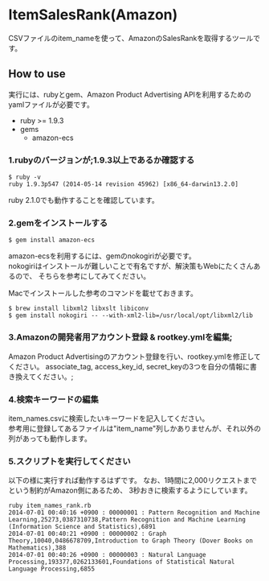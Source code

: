 # ItemSalesRank(Amazon)

CSVファイルのitem_nameを使って、AmazonのSalesRankを取得するツールです。


## How to use

実行には、rubyとgem、Amazon Product Advertising APIを利用するためのyamlファイルが必要です。

* ruby >= 1.9.3
* gems
    * amazon-ecs

### 1.rubyのバージョンが;1.9.3以上であるか確認する

```
$ ruby -v
ruby 1.9.3p547 (2014-05-14 revision 45962) [x86_64-darwin13.2.0]
```
ruby 2.1.0でも動作することを確認しています。


### 2.gemをインストールする

```
$ gem install amazon-ecs
```

amazon-ecsを利用するには、gemのnokogiriが必要です。  
nokogiriはインストールが難しいことで有名ですが、解決策もWebにたくさんあるので、
そちらを参考にしてみてください。

Macでインストールした参考のコマンドを載せておきます。

```
$ brew install libxml2 libxslt libiconv
$ gem install nokogiri -- --with-xml2-lib=/usr/local/opt/libxml2/lib
```

### 3.Amazonの開発者用アカウント登録 & rootkey.ymlを編集;

Amazon Product Advertisingのアカウント登録を行い、rootkey.ymlを修正してください。
associate_tag, access_key_id, secret_keyの3つを自分の情報に書き換えてください。;

### 4.検索キーワードの編集

item_names.csvに検索したいキーワードを記入してください。  
参考用に登録してあるファイルは"item_name"列しかありませんが、それ以外の列があっても動作します。

### 5.スクリプトを実行してください

以下の様に実行すれば動作するはずです。
なお、1時間に2,000リクエストまでという制約がAmazon側にあるため、
3秒おきに検索するようにしています。

```
ruby item_names_rank.rb
2014-07-01 00:40:16 +0900 : 00000001 : Pattern Recognition and Machine Learning,25273,0387310738,Pattern Recognition and Machine Learning (Information Science and Statistics),6891
2014-07-01 00:40:21 +0900 : 00000002 : Graph Theory,10040,0486678709,Introduction to Graph Theory (Dover Books on Mathematics),388
2014-07-01 00:40:26 +0900 : 00000003 : Natural Language Processing,193377,0262133601,Foundations of Statistical Natural Language Processing,6855
```
